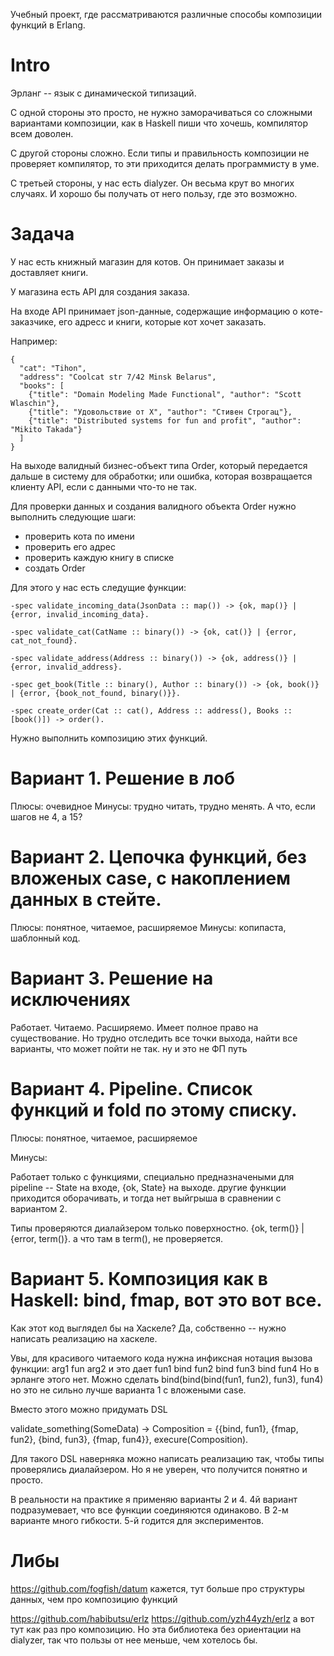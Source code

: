 Учебный проект, где рассматриваются различные способы композиции функций в Erlang.

# Intro

Эрланг -- язык с динамической типизаций.

С одной стороны это просто, не нужно заморачиваться со сложными вариантами композиции, как в Haskell пиши что хочешь, компилятор всем доволен.

С другой стороны сложно. Если типы и правильность композиции не проверяет компилятор, то эти приходится делать программисту в уме.

С третьей стороны, у нас есть dialyzer. Он весьма крут во многих случаях. И хорошо бы получать от него пользу, где это возможно.


# Задача

У нас есть книжный магазин для котов. Он принимает заказы и доставляет книги.

У магазина есть API для создания заказа.

На входе API принимает json-данные, содержащие информацию о коте-заказчике, его адресс и книги, которые кот хочет заказать.

Например:
```
{
  "cat": "Tihon",
  "address": "Coolcat str 7/42 Minsk Belarus",
  "books": [
    {"title": "Domain Modeling Made Functional", "author": "Scott Wlaschin"},
    {"title": "Удовольствие от Х", "author": "Стивен Строгац"},
    {"title": "Distributed systems for fun and profit", "author": "Mikito Takada"}
  ]
}
```

На выходе валидный бизнес-объект типа Order, который передается дальше в систему для обработки; или ошибка, которая возвращается клиенту API, если с данными что-то не так.

Для проверки данных и создания валидного объекта Order нужно выполнить следующие шаги:
- проверить кота по имени
- проверить его адрес
- проверить каждую книгу в списке
- создать Order

Для этого у нас есть следущие функции:
```
-spec validate_incoming_data(JsonData :: map()) -> {ok, map()} | {error, invalid_incoming_data}.

-spec validate_cat(CatName :: binary()) -> {ok, cat()} | {error, cat_not_found}.

-spec validate_address(Address :: binary()) -> {ok, address()} | {error, invalid_address}.

-spec get_book(Title :: binary(), Author :: binary()) -> {ok, book()} | {error, {book_not_found, binary()}}.

-spec create_order(Cat :: cat(), Address :: address(), Books :: [book()]) -> order().
```

Нужно выполнить композицию этих функций.



# Вариант 1. Решение в лоб

Плюсы: очевидное
Минусы: трудно читать, трудно менять. А что, если шагов не 4, а 15?


# Вариант 2. Цепочка функций, без вложеных case, с накоплением данных в стейте.

Плюсы: понятное, читаемое, расширяемое
Минусы: копипаста, шаблонный код.


# Вариант 3. Решение на исключениях

Работает. Читаемо. Расширяемо. Имеет полное право на существование.
Но трудно отследить все точки выхода, найти все варианты, что может пойти не так.
ну и это не ФП путь


# Вариант 4. Pipeline. Список функций и fold по этому списку.

Плюсы: понятное, читаемое, расширяемое

Минусы:

Работает только с функциями, специально предназначеными для pipeline -- State на входе, {ok, State} на выходе.
другие функции приходится оборачивать, и тогда нет выйгрыша в сравнении с вариантом 2.

Типы проверяются диалайзером только поверхностно. {ok, term()} | {error, term()}.
а что там в term(), не проверяется.


# Вариант 5. Композиция как в Haskell: bind, fmap, вот это вот все.

Как этот код выглядел бы на Хаскеле? Да, собственно -- нужно написать реализацию на хаскеле.

Увы, для красивого читаемого кода нужна инфиксная нотация вызова функции:
arg1 fun arg2
и это дает
fun1 bind fun2 bind fun3 bind fun4
Но в эрланге этого нет. Можно сделать
bind(bind(bind(fun1, fun2), fun3), fun4)
но это не сильно лучше варианта 1 с вложеными case.

Вместо этого можно придумать DSL

validate_something(SomeData) ->
    Composition = {{bind, fun1},
                   {fmap, fun2},
                   {bind, fun3},
                   {fmap, fun4}},
    execure(Composition).

Для такого DSL наверняка можно написать реализацию так, чтобы типы проверялись диалайзером.
Но я не уверен, что получится понятно и просто.

В реальности на практике я применяю варианты 2 и 4.
4й вариант подразумевает, что все функции соединяются одинаково.
В 2-м варианте много гибкости.
5-й годится для экспериментов.


# Либы

https://github.com/fogfish/datum
кажется, тут больше про структуры данных, чем про композицию функций

https://github.com/habibutsu/erlz
https://github.com/yzh44yzh/erlz
а вот тут как раз про композицию. Но эта библиотека без ориентации на dialyzer, так что пользы от нее меньше, чем хотелось бы.
